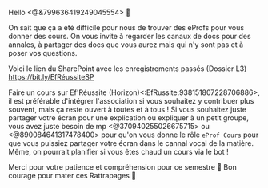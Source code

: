 Hello <@&799636419249045554> 👋

On sait que ça a été difficile pour nous de trouver des eProfs pour vous donner des cours.
On vous invite à regarder les canaux de docs pour des annales, à partager des docs que vous aurez mais qui n'y sont pas et à poser vos questions. 

Voici le lien du SharePoint avec les enregistrements passés (Dossier L3)
https://bit.ly/EfRéussiteSP

Faire un cours sur Ef'Réussite (Horizon)<:EfRussite:938151807228706886>, il est préférable d'intégrer l'association si vous souhaitez y contribuer plus souvent, mais ça reste ouvert à toutes et à tous !
Si vous souhaitez juste partager votre écran pour une explication ou expliquer à un petit groupe, vous avez juste besoin de mp <@370940255026675715> ou <@890084641317478400> pour qu'on vous donne le rôle `eProf Cours` pour que vous puissiez partager votre écran dans le cannal vocal de la matière.
Même, on pourrait planifier si vous êtes chaud un cours via le bot !

Merci pour votre patience et compréhension pour ce semestre 🙏
Bon courage pour mater ces Rattrapages 💪
